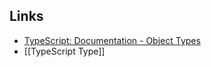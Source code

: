 


## Links
- [TypeScript: Documentation - Object Types](https://www.typescriptlang.org/docs/handbook/2/objects.html)
- [[TypeScript Type]]